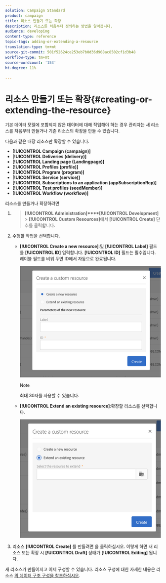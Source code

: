 ```yaml
---
solution: Campaign Standard
product: campaign
title: 리소스 만들기 또는 확장
description: 리소스를 처음부터 정의하는 방법을 알아봅니다.
audience: developing
content-type: reference
topic-tags: adding-or-extending-a-resource
translation-type: tm+mt
source-git-commit: 501f52624ce253eb7b0d36d908ac8502cf1d3b48
workflow-type: tm+mt
source-wordcount: '153'
ht-degree: 11%

---
```



# 리소스 만들기 또는 확장{#creating-or-extending-the-resource}

기본 데이터 모델에 포함되지 않은 데이터에 대해 작업해야 하는 경우 관리자는 새 리소스를 처음부터 만들거나 기존 리소스의 확장을 만들 수 있습니다.

다음과 같은 내장 리소스만 확장할 수 있습니다.

* **[!UICONTROL Campaign (campaign)]**
* **[!UICONTROL Deliveries (delivery)]**
* **[!UICONTROL Landing page (Landingpage)]**
* **[!UICONTROL Profiles (profile)]**
* **[!UICONTROL Program (program)]**
* **[!UICONTROL Service (service)]**
* **[!UICONTROL Subscriptions to an application (appSubscriptionRcp)]**
* **[!UICONTROL Test profiles (seedMember)]**
* **[!UICONTROL Workflow (workflow)]**

리소스를 만들거나 확장하려면

1. > **[!UICONTROL Administration]****[!UICONTROL Development]** > **[!UICONTROL Custom Resources]**&#x200B;에서 **[!UICONTROL Create]** 단추를 클릭합니다.
1. 수행할 작업을 선택합니다.

   * **[!UICONTROL Create a new resource]**:및 **[!UICONTROL Label]** 필드를 **[!UICONTROL ID]** 입력합니다. **[!UICONTROL ID]** 필드는 필수입니다. 레이블 필드를 비워 두면 ID에서 자동으로 완료됩니다.

      ![](assets/schema_extension_2.png)

      >[!NOTE]
      >
      >최대 30자를 사용할 수 있습니다.

   * **[!UICONTROL Extend an existing resource]**:확장할 리소스를 선택합니다.

      ![](assets/schema_extension_10.png)

1. 리소스 **[!UICONTROL Create]** 를 만들려면 을 클릭하십시오. 이렇게 하면 새 리소스 또는 확장 시 **[!UICONTROL Draft]** 상태가 **[!UICONTROL Editing]** 됩니다.

새 리소스가 만들어지고 이제 구성할 수 있습니다. 리소스 구성에 대한 자세한 내용은 리소스 [의 데이터 구조 구성을 참조하십시오](../../developing/using/configuring-the-resource-s-data-structure.md).
